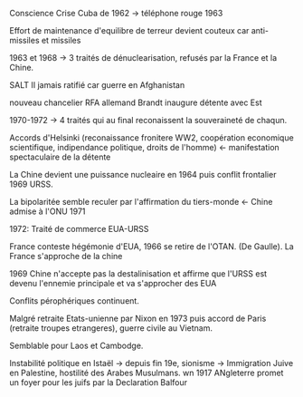 Conscience Crise Cuba de 1962 -> téléphone rouge 1963

Effort de maintenance d'equilibre de terreur devient couteux car anti-missiles et missiles

1963 et 1968 -> 3 traités de dénuclearisation, refusés par la France et la Chine.

SALT II jamais ratifié car guerre en Afghanistan

nouveau chancelier RFA allemand Brandt inaugure détente avec Est 

1970-1972 -> 4 traités qui au final reconaissent la souveraineté de chaqun.

Accords d'Helsinki (reconaissance fronitere WW2, coopération economique scientifique, indipendance politique, droits de l'homme) <- manifestation spectaculaire de la détente

La Chine devient une puissance nucleaire en 1964 puis conflit frontalier 1969 URSS.

La bipolaritée semble reculer par l'affirmation du tiers-monde <- Chine admise à l'ONU 1971

1972: Traité de commerce EUA-URSS

France conteste hégémonie d'EUA, 1966 se retire de l'OTAN. (De Gaulle). La France s'approche de la chine

1969 Chine n'accepte pas la destalinisation et affirme que l'URSS est devenu l'ennemie principale et va s'approcher des EUA

Conflits pérophériques continuent.

Malgré retraite Etats-unienne par Nixon en 1973 puis accord de Paris (retraite troupes etrangeres), guerre civile au Vietnam.

Semblable pour Laos et Cambodge.

Instabilité politique en Istaël -> depuis fin 19e, sionisme -> Immigration Juive en Palestine, hostilité des Arabes Musulmans. wn 1917 ANgleterre promet un foyer pour les juifs par la Declaration Balfour


